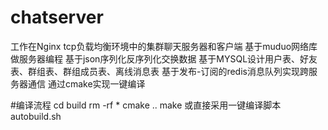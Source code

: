 # chatserver
工作在Nginx tcp负载均衡环境中的集群聊天服务器和客户端
基于muduo网络库做服务器编程
基于json序列化反序列化交换数据
基于MYSQL设计用户表、好友表、群组表、群组成员表、离线消息表
基于发布-订阅的redis消息队列实现跨服务器通信
通过cmake实现一键编译

#编译流程
cd build
rm -rf *
cmake ..
make
或直接采用一键编译脚本autobuild.sh
